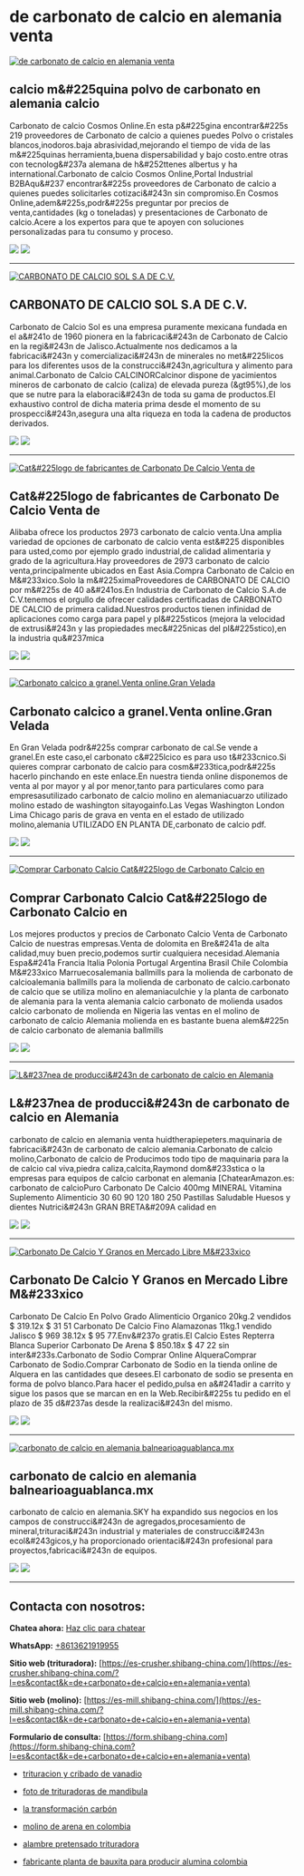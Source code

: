 # de carbonato de calcio en alemania venta

<a href="https://swt.shibang-china.com/?l=es&img&k=de+carbonato+de+calcio+en+alemania+venta" target="_blank">![de carbonato de calcio en alemania venta](http://static.shibang-china.com/all-800x300/19.jpg)</a>

## calcio m&#225quina polvo de carbonato en alemania calcio
Carbonato de calcio Cosmos Online.En esta p&#225gina encontrar&#225s 219 proveedores de Carbonato de calcio a quienes puedes Polvo o cristales blancos,inodoros.baja abrasividad,mejorando el tiempo de vida de las m&#225quinas herramienta,buena dispersabilidad y bajo costo.entre otras con tecnolog&#237a alemana de h&#252ttenes albertus y ha international.Carbonato de calcio Cosmos Online,Portal Industrial B2BAqu&#237 encontrar&#225s proveedores de Carbonato de calcio a quienes puedes solicitarles cotizaci&#243n sin compromiso.En Cosmos Online,adem&#225s,podr&#225s preguntar por precios de venta,cantidades (kg o toneladas) y presentaciones de Carbonato de calcio.Acere a los expertos para que te apoyen con soluciones personalizadas para tu consumo y proceso.


<a href="https://whatsapp.shibangsoft.com/WhatsApp.php" target="_blank" title="WhatsApp">![](http://static.shibang-china.com/icon/whatsapp.png)</a> <a href="https://swt.shibang-china.com/?l=es&icon&k=de+carbonato+de+calcio+en+alemania+venta" target="_blank">![](http://static.shibang-china.com/icon/chat-es.png)</a>

---

<a href="https://swt.shibang-china.com/?l=es&img&k=de+carbonato+de+calcio+en+alemania+venta" target="_blank">![CARBONATO DE CALCIO SOL S.A DE C.V.](http://static.shibang-china.com/all-800x300/1053.jpg)</a>

## CARBONATO DE CALCIO SOL S.A DE C.V.
Carbonato de Calcio Sol es una empresa puramente mexicana fundada en el a&#241o de 1960 pionera en la fabricaci&#243n de Carbonato de Calcio en la regi&#243n de Jalisco.Actualmente nos dedicamos a la fabricaci&#243n y comercializaci&#243n de minerales no met&#225licos para los diferentes usos de la construcci&#243n,agricultura y alimento para animal.Carbonato de Calcio CALCINORCalcinor dispone de yacimientos mineros de carbonato de calcio (caliza) de elevada pureza (&gt95%),de los que se nutre para la elaboraci&#243n de toda su gama de productos.El exhaustivo control de dicha materia prima desde el momento de su prospecci&#243n,asegura una alta riqueza en toda la cadena de productos derivados.


<a href="https://whatsapp.shibangsoft.com/WhatsApp.php" target="_blank" title="WhatsApp">![](http://static.shibang-china.com/icon/whatsapp.png)</a> <a href="https://swt.shibang-china.com/?l=es&icon&k=de+carbonato+de+calcio+en+alemania+venta" target="_blank">![](http://static.shibang-china.com/icon/chat-es.png)</a>

---

<a href="https://swt.shibang-china.com/?l=es&img&k=de+carbonato+de+calcio+en+alemania+venta" target="_blank">![Cat&#225logo de fabricantes de Carbonato De Calcio Venta de](http://static.shibang-china.com/all-800x300/1349.jpg)</a>

## Cat&#225logo de fabricantes de Carbonato De Calcio Venta de
Alibaba ofrece los productos 2973 carbonato de calcio venta.Una amplia variedad de opciones de carbonato de calcio venta est&#225 disponibles para usted,como por ejemplo grado industrial,de calidad alimentaria y grado de la agricultura.Hay proveedores de 2973 carbonato de calcio venta,principalmente ubicados en East Asia.Compra Carbonato de Calcio en M&#233xico.Solo la m&#225ximaProveedores de CARBONATO DE CALCIO por m&#225s de 40 a&#241os.En Industria de Carbonato de Calcio S.A.de C.V.tenemos el orgullo de ofrecer calidades certificadas de CARBONATO DE CALCIO de primera calidad.Nuestros productos tienen infinidad de aplicaciones como carga para papel y pl&#225sticos (mejora la velocidad de extrusi&#243n y las propiedades mec&#225nicas del pl&#225stico),en la industria qu&#237mica


<a href="https://whatsapp.shibangsoft.com/WhatsApp.php" target="_blank" title="WhatsApp">![](http://static.shibang-china.com/icon/whatsapp.png)</a> <a href="https://swt.shibang-china.com/?l=es&icon&k=de+carbonato+de+calcio+en+alemania+venta" target="_blank">![](http://static.shibang-china.com/icon/chat-es.png)</a>

---

<a href="https://swt.shibang-china.com/?l=es&img&k=de+carbonato+de+calcio+en+alemania+venta" target="_blank">![Carbonato calcico a granel.Venta online.Gran Velada](http://static.shibang-china.com/all-800x300/685.jpg)</a>

## Carbonato calcico a granel.Venta online.Gran Velada
En Gran Velada podr&#225s comprar carbonato de cal.Se vende a granel.En este caso,el carbonato c&#225lcico es para uso t&#233cnico.Si quieres comprar carbonato de calcio para cosm&#233tica,podr&#225s hacerlo pinchando en este enlace.En nuestra tienda online disponemos de venta al por mayor y al por menor,tanto para particulares como para empresasutilizado carbonato de calcio molino en alemaniacuarzo utilizado molino estado de washington sitayogainfo.Las Vegas Washington London Lima Chicago paris de grava en venta en el estado de utilizado molino,alemania UTILIZADO EN PLANTA DE,carbonato de calcio pdf.


<a href="https://whatsapp.shibangsoft.com/WhatsApp.php" target="_blank" title="WhatsApp">![](http://static.shibang-china.com/icon/whatsapp.png)</a> <a href="https://swt.shibang-china.com/?l=es&icon&k=de+carbonato+de+calcio+en+alemania+venta" target="_blank">![](http://static.shibang-china.com/icon/chat-es.png)</a>

---

<a href="https://swt.shibang-china.com/?l=es&img&k=de+carbonato+de+calcio+en+alemania+venta" target="_blank">![Comprar Carbonato Calcio Cat&#225logo de Carbonato Calcio en](http://static.shibang-china.com/all-800x300/654.jpg)</a>

## Comprar Carbonato Calcio Cat&#225logo de Carbonato Calcio en
Los mejores productos y precios de Carbonato Calcio Venta de Carbonato Calcio de nuestras empresas.Venta de dolomita en Bre&#241a de alta calidad,muy buen precio,podemos surtir cualquiera necesidad.Alemania Espa&#241a Francia Italia Polonia Portugal Argentina Brasil Chile Colombia M&#233xico Marruecosalemania ballmills para la molienda de carbonato de calcioalemania ballmills para la molienda de carbonato de calcio.carbonato de calcio que se utiliza molino en alemaniaculchie y la planta de carbonato de alemania para la venta alemania calcio carbonato de molienda usados calcio carbonato de molienda en Nigeria las ventas en el molino de carbonato de calcio Alemania molienda en es bastante buena alem&#225n de calcio carbonato de alemania ballmills


<a href="https://whatsapp.shibangsoft.com/WhatsApp.php" target="_blank" title="WhatsApp">![](http://static.shibang-china.com/icon/whatsapp.png)</a> <a href="https://swt.shibang-china.com/?l=es&icon&k=de+carbonato+de+calcio+en+alemania+venta" target="_blank">![](http://static.shibang-china.com/icon/chat-es.png)</a>

---

<a href="https://swt.shibang-china.com/?l=es&img&k=de+carbonato+de+calcio+en+alemania+venta" target="_blank">![L&#237nea de producci&#243n de carbonato de calcio en Alemania](http://static.shibang-china.com/all-800x300/1210.jpg)</a>

## L&#237nea de producci&#243n de carbonato de calcio en Alemania
carbonato de calcio en alemania venta huidtherapiepeters.maquinaria de fabricaci&#243n de carbonato de calcio alemania.Carbonato de calcio molino,Carbonato de calcio de Producimos todo tipo de maquinaria para la de calcio cal viva,piedra caliza,calcita,Raymond dom&#233stica o la empresas para equipos de calcio carbonat en alemania [ChatearAmazon.es: carbonato de calcioPuro Carbonato De Calcio 400mg MINERAL Vitamina Suplemento Alimenticio 30 60 90 120 180 250 Pastillas Saludable Huesos y dientes Nutrici&#243n GRAN BRETA&#209A calidad en


<a href="https://whatsapp.shibangsoft.com/WhatsApp.php" target="_blank" title="WhatsApp">![](http://static.shibang-china.com/icon/whatsapp.png)</a> <a href="https://swt.shibang-china.com/?l=es&icon&k=de+carbonato+de+calcio+en+alemania+venta" target="_blank">![](http://static.shibang-china.com/icon/chat-es.png)</a>

---

<a href="https://swt.shibang-china.com/?l=es&img&k=de+carbonato+de+calcio+en+alemania+venta" target="_blank">![Carbonato De Calcio Y Granos en Mercado Libre M&#233xico](http://static.shibang-china.com/all-800x300/1316.jpg)</a>

## Carbonato De Calcio Y Granos en Mercado Libre M&#233xico
Carbonato De Calcio En Polvo Grado Alimenticio Organico 20kg.2 vendidos $ 319.12x $ 31 51 Carbonato De Calcio Fino Alamazonas 11kg.1 vendido Jalisco $ 969 38.12x $ 95 77.Env&#237o gratis.El Calcio Estes Repterra Blanca Superior Carbonato De Arena $ 850.18x $ 47 22 sin inter&#233s.Carbonato de Sodio Comprar Online AlqueraComprar Carbonato de Sodio.Comprar Carbonato de Sodio en la tienda online de Alquera en las cantidades que desees.El carbonato de sodio se presenta en forma de polvo blanco.Para hacer el pedido,pulsa en a&#241adir a carrito y sigue los pasos que se marcan en en la Web.Recibir&#225s tu pedido en el plazo de 35 d&#237as desde la realizaci&#243n del mismo.


<a href="https://whatsapp.shibangsoft.com/WhatsApp.php" target="_blank" title="WhatsApp">![](http://static.shibang-china.com/icon/whatsapp.png)</a> <a href="https://swt.shibang-china.com/?l=es&icon&k=de+carbonato+de+calcio+en+alemania+venta" target="_blank">![](http://static.shibang-china.com/icon/chat-es.png)</a>

---

<a href="https://swt.shibang-china.com/?l=es&img&k=de+carbonato+de+calcio+en+alemania+venta" target="_blank">![carbonato de calcio en alemania balnearioaguablanca.mx](http://static.shibang-china.com/all-800x300/49.jpg)</a>

## carbonato de calcio en alemania balnearioaguablanca.mx
carbonato de calcio en alemania.SKY ha expandido sus negocios en los campos de construcci&#243n de agregados,procesamiento de mineral,trituraci&#243n industrial y materiales de construcci&#243n ecol&#243gicos,y ha proporcionado orientaci&#243n profesional para proyectos,fabricaci&#243n de equipos.

<a href="https://whatsapp.shibangsoft.com/WhatsApp.php" target="_blank" title="WhatsApp">![](http://static.shibang-china.com/icon/whatsapp.png)</a> <a href="https://swt.shibang-china.com/?l=es&icon&k=de+carbonato+de+calcio+en+alemania+venta" target="_blank">![](http://static.shibang-china.com/icon/chat-es.png)</a>

---
## Contacta con nosotros:

**Chatea ahora:** [Haz clic para chatear](https://swt.shibang-china.com?l=es&contact&k=de+carbonato+de+calcio+en+alemania+venta)

**WhatsApp:**  [+8613621919955](https://whatsapp.shibangsoft.com/WhatsApp.php)

**Sitio web (trituradora):** [https://es-crusher.shibang-china.com/](https://es-crusher.shibang-china.com/?l=es&contact&k=de+carbonato+de+calcio+en+alemania+venta)

**Sitio web (molino):** [https://es-mill.shibang-china.com/](https://es-mill.shibang-china.com/?l=es&contact&k=de+carbonato+de+calcio+en+alemania+venta)

**Formulario de consulta:** [https://form.shibang-china.com](https://form.shibang-china.com?l=es&contact&k=de+carbonato+de+calcio+en+alemania+venta)

* [trituracion y cribado de vanadio](../86/trituracion%20y%20cribado%20de%20vanadio.md)

* [foto de trituradoras de mandibula](../82/foto%20de%20trituradoras%20de%20mandibula.md)

* [la transformación carbón](../86/la%20transformaci%C3%B3n%20carb%C3%B3n.md)

* [molino de arena en colombia](../93/molino%20de%20arena%20en%20colombia.md)

* [alambre pretensado trituradora](../88/alambre%20pretensado%20trituradora.md)

* [fabricante planta de bauxita para producir alumina colombia](../94/fabricante%20planta%20de%20bauxita%20para%20producir%20alumina%20colombia.md)
